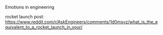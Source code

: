 Emotions in engineering

rocket launch post: https://www.reddit.com/r/AskEngineers/comments/1d0msvz/what_is_the_equivalent_to_a_rocket_launch_in_your/


